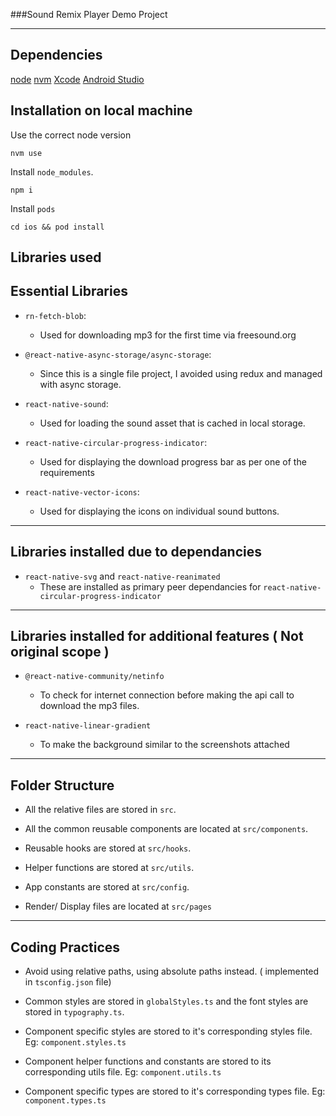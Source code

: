 ###Sound Remix Player Demo Project

---

## Dependencies

[node](https://nodejs.org/en/)
[nvm](https://github.com/nvm-sh/nvm)
[Xcode](https://developer.apple.com/xcode/)
[Android Studio](https://developer.android.com/studio)
## Installation on local machine

Use the correct node version

```
nvm use
```

Install `node_modules`.

```
npm i
```

Install `pods`

```
cd ios && pod install
```

## Libraries used

## Essential Libraries 

- `rn-fetch-blob`:
    - Used for downloading mp3 for the first time via freesound.org

- `@react-native-async-storage/async-storage`:
    - Since this is a single file project, I avoided using redux and managed with async storage.    

- `react-native-sound`:
    - Used for loading the sound asset that is cached in local storage.

- `react-native-circular-progress-indicator`:
    - Used for displaying the download progress bar as per one of the requirements

-  `react-native-vector-icons`:
    - Used for displaying the icons on individual sound buttons.

---

## Libraries installed due to dependancies

- `react-native-svg` and `react-native-reanimated`
    - These are installed as primary peer dependancies for `react-native-circular-progress-indicator`

---
## Libraries installed for additional features ( Not original scope )

- `@react-native-community/netinfo`
    - To check for internet connection before making the api call to download the mp3 files.

- `react-native-linear-gradient`
    - To make the background similar to the screenshots attached 

---

## Folder Structure

- All the relative files are stored in `src`.

- All the common reusable components are located at `src/components`.

- Reusable hooks are stored at `src/hooks`.

- Helper functions are stored at `src/utils`.

- App constants are stored at `src/config`.

- Render/ Display files are located at `src/pages`

---

## Coding Practices

- Avoid using relative paths, using absolute paths instead. ( implemented in `tsconfig.json` file)

- Common styles are stored in `globalStyles.ts` and the font styles are stored in `typography.ts`.

- Component specific styles are stored to it's corresponding styles file. 
Eg: `component.styles.ts`

- Component helper functions and constants are stored to its corresponding utils file.
Eg: `component.utils.ts`

- Component specific types are stored to it's corresponding types file. 
Eg: `component.types.ts`

